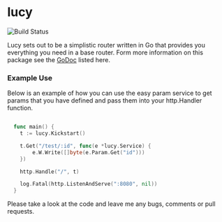 lucy
====
![Build Status](https://travis-ci.org/michaeljs1990/lucy.svg?branch=master)

Lucy sets out to be a simplistic router written in Go that provides you everything you need in a base router. Form more information on this package see the [GoDoc](http://godoc.org/github.com/michaeljs1990/lucy) listed here.

### Example Use

Below is an example of how you can use the easy param service to get params that you have defined and pass them into your http.Handler function.

```go

  func main() {
	t := lucy.Kickstart()

	t.Get("/test/:id", func(e *lucy.Service) {
		e.W.Write([]byte(e.Param.Get("id")))
	})

	http.Handle("/", t)

	log.Fatal(http.ListenAndServe(":8080", nil))
  }
```

Please take a look at the code and leave me any bugs, comments or pull requests.

